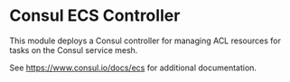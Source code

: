 # Consul ECS Controller

This module deploys a Consul controller for managing ACL resources for tasks on the
Consul service mesh.

See https://www.consul.io/docs/ecs for additional documentation.
